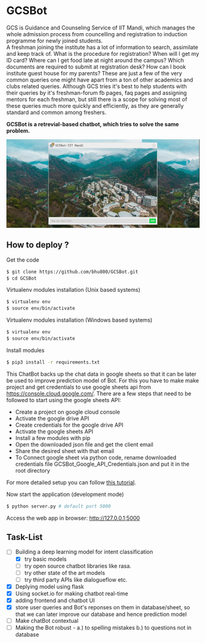 # GCSBot

GCS is Guidance and Counseling Service of IIT Mandi, which manages the whole admission process from councelling and registration to induction programme for newly joined students.  
A freshman joining the institute has a lot of information to search, assimilate and keep track of. What is the procedure for registration? When will I get my ID card? Where can I get food late at night around the campus? Which documents are required to submit at registration desk? How can I book institute guest house for my parents? These are just a few of the very common queries one might have apart from a ton of other academics and clubs related queries.
Although GCS tries it's best to help students with their queries by it's freshman-forum fb pages, faq pages and assigning mentors for each freshman, but still there is a scope for solving most of these queries much more quickly and efficiently, as they are generally standard and common among freshers.  

**GCSBot is a retrevial-based chatbot, which tries to solve the same problem.**

![working_gif](https://github.com/bhu800/GCSBot/blob/master/screenshots_and_gifs/gcsbot_video.gif)

## How to deploy ?

Get the code
```bash
$ git clone https://github.com/bhu800/GCSBot.git
$ cd GCSBot
```
Virtualenv modules installation (Unix based systems)
```bash
$ virtualenv env
$ source env/bin/activate
```
Virtualenv modules installation (Windows based systems)
```bash
$ virtualenv env
$ source env/bin/activate
```

Install modules
```bash
$ pip3 install -r requirements.txt
```   

This ChatBot backs up the chat data in google sheets so that it can be later be used to improve prediction model of Bot.
For this you have to make make project and get credentials to use google sheets api from https://console.cloud.google.com/.
There are a few steps that need to be followed to start using the google sheets API:

* Create a project on google cloud console
* Activate the google drive API
* Create credentials for the google drive API
* Activate the google sheets API
* Install a few modules with pip
* Open the downloaded json file and get the client email
* Share the desired sheet with that email
* To Connect google sheet via python code, rename downloaded credentials file GCSBot_Google_API_Credentials.json and put it in the root directory   

For more detailed setup you can follow [this tutorial](https://techwithtim.net/tutorials/google-sheets-python-api-tutorial/).

 Now start the application (development mode)
 ```bash
 $ python server.py # default port 5000
 ```
 
 Access the web app in browser: http://127.0.0.1:5000

## Task-List
- [ ] Building a deep learning model for intent classification
    - [x] try basic models
    - [ ] try open source chatbot libraries like rasa.
    - [ ] try other state of the art models
    - [ ] try third party APIs like dialogueflow etc.
- [x] Deplying model using flask
- [x] Using socket.io for making chatbot real-time
- [x] adding frontend and chatbot UI
- [x] store user queries and Bot's reponses on them in database/sheet, so that we can later improve our database and hence prediction model
- [ ] Make chatBot contextual
- [ ] Making the Bot robust - a.) to spelling mistakes b.) to questions not in database
